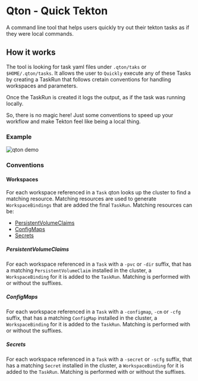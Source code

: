 # Qton - Quick Tekton

A command line tool that helps users quickly try out their tekton tasks as if they were local commands.

## How it works

The tool is looking for task yaml files under `.qton/taks` or `$HOME/.qton/tasks`.
It allows the user to `Quickly` execute any of these Tasks by creating a TaskRun
that follows cretain conventions for handling workspaces and parameters.

Once the TaskRun is created it logs the output, as if the task was running locally.

So, there is no magic here! Just some conventions to speed up your workflow and make 
Tekton feel like being a local thing.

### Example

![qton demo](qton-demo.gif)


### Conventions

#### Workspaces

For each workspace referenced in a `Task` qton looks up the cluster to find a matching resource. Matching resources are used to generate `WorkspaceBindings` that are added the final `TaskRun`.
Matching resources can be:

- [PersistentVolumeClaims](#persistentvolumeclaims)
- [ConfigMaps](#configmaps)
- [Secrets](#secrets)

##### PersistentVolumeClaims

For each workspace referenced in a `Task` with a `-pvc` or `-dir` suffix, that has a matching `PersistentVolumeClaim` installed in the cluster, a `WorkspaceBinding` for it is added to the `TaskRun`.
Matching is performed with or without the suffixes.

##### ConfigMaps

For each workspace referenced in a `Task` with a `-configmap`, `-cm` or `-cfg` suffix, that has a matching `ConfigMap` installed in the cluster, a `WorkspaceBinding` for it is added to the `TaskRun`.
Matching is performed with or without the suffixes.

##### Secrets

For each workspace referenced in a `Task` with a `-secret` or `-scfg` suffix, that has a matching `Secret` installed in the cluster, a `WorkspaceBinding` for it is added to the `TaskRun`.
Matching is performed with or without the suffixes.
